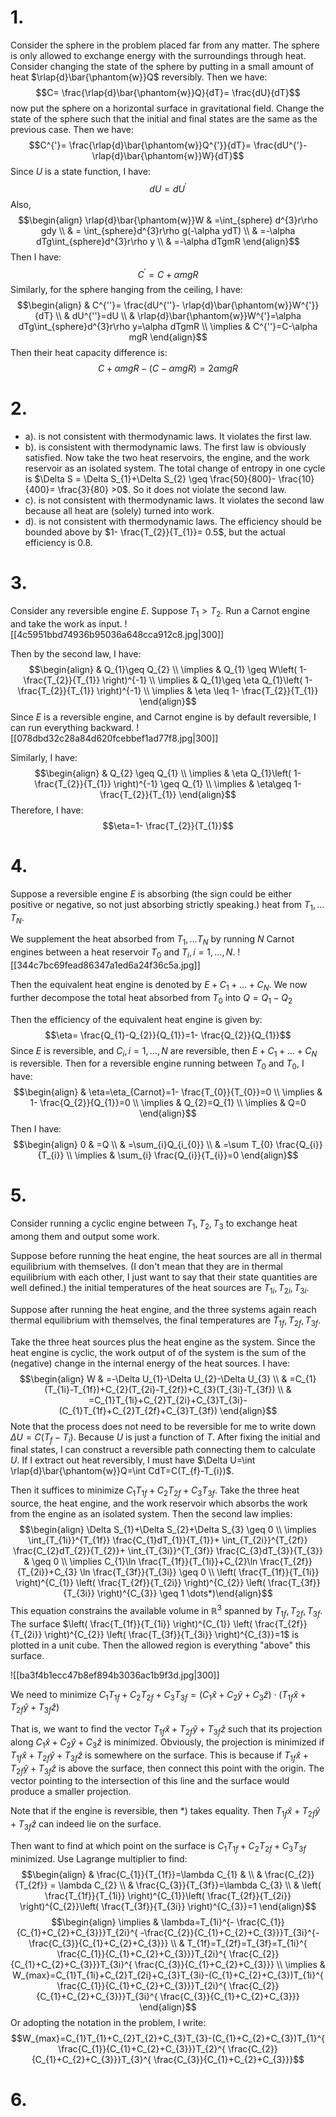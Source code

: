 # 1.
Consider the sphere in the problem placed far from any matter. The sphere is only allowed to exchange energy with the surroundings through heat. Consider changing the state of the sphere by putting in a small amount of heat $\rlap{d}\bar{\phantom{w}}Q$ reversibly. Then we have:
$$C= \frac{\rlap{d}\bar{\phantom{w}}Q}{dT}= \frac{dU}{dT}$$
now put the sphere on a horizontal surface in gravitational field. Change the state of the sphere such that the initial and final states are the same as the previous case. Then we have:
$$C^{'}= \frac{\rlap{d}\bar{\phantom{w}}Q^{'}}{dT}= \frac{dU^{'}- \rlap{d}\bar{\phantom{w}}W}{dT}$$
Since $U$ is a state function, I have: 
$$dU=dU^{'}$$
Also, 
$$\begin{align}
\rlap{d}\bar{\phantom{w}}W & =\int_{sphere} d^{3}r\rho gdy \\
 & = \int_{sphere}d^{3}r\rho g(-\alpha ydT) \\
 & =-\alpha dTg\int_{sphere}d^{3}r\rho y \\
 & =-\alpha dTgmR
\end{align}$$
Then I have:
$$C^{'}=C+\alpha mgR$$
Similarly, for the sphere hanging from the ceiling, I have:
$$\begin{align}
 & C^{''}= \frac{dU^{''}- \rlap{d}\bar{\phantom{w}}W^{'}}{dT} \\
 & dU^{''}=dU \\
 & \rlap{d}\bar{\phantom{w}}W^{'}=\alpha dTg\int_{sphere}d^{3}r\rho y=\alpha dTgmR \\
\implies & C^{''}=C-\alpha mgR
\end{align}$$
Then their heat capacity difference is:
$$C+\alpha mgR-(C-\alpha mgR)=2\alpha mgR$$
# 2.
- a). is not consistent with thermodynamic laws. It violates the first law. 
- b). is consistent with thermodynamic laws. The first law is obviously satisfied. Now take the two heat reservoirs, the engine, and the work reservoir as an isolated system. The total change of entropy in one cycle is $\Delta S = \Delta S_{1}+\Delta S_{2} \geq \frac{50}{800}- \frac{10}{400}= \frac{3}{80} >0$. So it does not violate the second law.
- c). is not consistent with thermodynamic laws. It violates the second law because all heat are (solely) turned into work.
- d). is not consistent with thermodynamic laws. The efficiency should be bounded above by $1- \frac{T_{2}}{T_{1}}=  0.5$, but the actual efficiency is $0.8$. 
# 3.
Consider any reversible engine $E$. Suppose $T_{1}>T_{2}$. Run a Carnot engine and take the work as input. 
![[4c5951bbd74936b95036a648cca912c8.jpg|300]]

Then by the second law, I have:
$$\begin{align}
 & Q_{1}\geq Q_{2} \\
\implies & Q_{1} \geq W\left( 1- \frac{T_{2}}{T_{1}} \right)^{-1} \\
\implies  & Q_{1}\geq \eta Q_{1}\left( 1- \frac{T_{2}}{T_{1}} \right)^{-1} \\
\implies  & \eta \leq 1- \frac{T_{2}}{T_{1}}
\end{align}$$
Since $E$ is a reversible engine, and Carnot engine is by default reversible, I can run everything backward. 
![[078dbd32c28a84d620fcebbef1ad77f8.jpg|300]]

Similarly, I have:
$$\begin{align}
 & Q_{2} \geq Q_{1} \\
\implies & \eta Q_{1}\left( 1- \frac{T_{2}}{T_{1}} \right)^{-1} \geq Q_{1} \\
\implies  & \eta\geq 1- \frac{T_{2}}{T_{1}}
\end{align}$$
Therefore, I have:
$$\eta=1- \frac{T_{2}}{T_{1}}$$
# 4.
Suppose a reversible engine $E$ is absorbing (the sign could be either positive or negative, so not just absorbing strictly speaking.) heat from $T_{1},\dots T_{N}$.

We supplement the heat absorbed from $T_{1},\dots T_{N}$ by running $N$ Carnot engines between a heat reservoir $T_{0}$ and $T_{i},i=1,\dots,N$. 
![[344c7bc69fead86347a1ed6a24f36c5a.jpg]]

Then the equivalent heat engine is denoted by $E+C_{1}+\dots+C_{N}$. We now further decompose the total heat absorbed from $T_{0}$ into $Q=Q_{1}-Q_{2}$

Then the efficiency of the equivalent heat engine is given by:
$$\eta= \frac{Q_{1}-Q_{2}}{Q_{1}}=1- \frac{Q_{2}}{Q_{1}}$$
Since $E$ is reversible, and $C_{i},i=1,\dots,N$ are reversible, then $E+C_{1}+\dots+C_{N}$ is reversible. Then for a reversible engine running between $T_{0}$ and $T_{0}$, I have:
$$\begin{align}
 & \eta=\eta_{Carnot}=1- \frac{T_{0}}{T_{0}}=0 \\
\implies & 1- \frac{Q_{2}}{Q_{1}}=0 \\
\implies  & Q_{2}=Q_{1} \\
\implies  & Q=0
\end{align}$$
Then I have:
$$\begin{align}
0 & =Q \\
 & =\sum_{i}Q_{i_{0}} \\
 & =\sum T_{0} \frac{Q_{i}}{T_{i}}  \\
\implies & \sum_{i} \frac{Q_{i}}{T_{i}}=0
\end{align}$$
# 5.
Consider running a cyclic engine between $T_{1},T_{2},T_{3}$ to exchange heat among them and output some work. 

Suppose before running the heat engine, the heat sources are all in thermal equilibrium with themselves. (I don't mean that they are in thermal equilibrium with each other, I just want to say that their state quantities are well defined.) the initial temperatures of the heat sources are $T_{1i},T_{2i},T_{3i}$.

Suppose after running the heat engine, and the three systems again reach thermal equilibrium with themselves, the final temperatures are $T_{1f},T_{2f},T_{3f}$.

Take the three heat sources plus the heat engine as the system. Since the heat engine is cyclic, the work output of of the system is the sum of the (negative) change in the internal energy of the heat sources. I have:
$$\begin{align}
W & =-\Delta U_{1}-\Delta U_{2}-\Delta U_{3} \\
 & =C_{1}(T_{1i}-T_{1f})+C_{2}(T_{2i}-T_{2f})+C_{3}(T_{3i}-T_{3f}) \\
 & =C_{1}T_{1i}+C_{2}T_{2i}+C_{3}T_{3i}-(C_{1}T_{1f}+C_{2}T_{2f}+C_{3}T_{3f})
\end{align}$$
Note that the process does not need to be reversible for me to write down $\Delta U=C(T_{f}-T_{i})$. Because $U$ is just a function of $T$. After fixing the initial and final states, I can construct a reversible path connecting them to calculate $U$. If I extract out heat reversibly, I must have $\Delta U=\int \rlap{d}\bar{\phantom{w}}Q=\int CdT=C(T_{f}-T_{i})$.

Then it suffices to minimize $C_{1}T_{1f}+C_{2}T_{2f}+C_{3}T_{3f}$. Take the three heat source, the heat engine, and the work reservoir which absorbs the work from the engine as an isolated system. Then the second law implies:
$$\begin{align}
\Delta S_{1}+\Delta S_{2}+\Delta S_{3} \geq 0 \\
\implies \int_{T_{1i}}^{T_{1f}} \frac{C_{1}dT_{1}}{T_{1}}+ \int_{T_{2i}}^{T_{2f}} \frac{C_{2}dT_{2}}{T_{2}}+ \int_{T_{3i}}^{T_{3f}} \frac{C_{3}dT_{3}}{T_{3}}  & \geq 0 \\
\implies C_{1}\ln \frac{T_{1f}}{T_{1i}}+C_{2}\ln \frac{T_{2f}}{T_{2i}}+C_{3} \ln \frac{T_{3f}}{T_{3i}} \geq 0  \\
\left( \frac{T_{1f}}{T_{1i}} \right)^{C_{1}} \left(  \frac{T_{2f}}{T_{2i}} \right)^{C_{2}} \left(  \frac{T_{3f}}{T_{3i}} \right)^{C_{3}} \geq  1 \dots*)\end{align}$$
This equation constrains the available volume in $\mathbb{R}^{3}$ spanned by $T_{1f},T_{2f},T_{3f}$. The surface $\left(  \frac{T_{1f}}{T_{1i}} \right)^{C_{1}} \left( \frac{T_{2f}}{T_{2i}} \right)^{C_{2}} \left( \frac{T_{3f}}{T_{3i}} \right)^{C_{3}}=1$ is plotted in a unit cube. Then the allowed region is everything "above" this surface.

![[ba3f4b1ecc47b8ef894b3036ac1b9f3d.jpg|300]]

We need to minimize $C_{1}T_{1f}+C_{2}T_{2f}+C_{3}T_{3f}= (C_{1}\hat{x}+C_{2}\hat{y}+C_{3}\hat{z})\cdot(T_{1f}\hat{x}+T_{2f}\hat{y}+T_{3f}\hat{z})$

That is, we want to find the vector $T_{1f}\hat{x}+T_{2f}\hat{y} +{T_{3f}}\hat{z}$ such that its projection along $C_{1}\hat{x}+C_{2}\hat{y}+C_{3}\hat{z}$ is minimized. Obviously, the projection is minimized if $T_{1f}\hat{x}+T_{2f}\hat{y}+T_{3f}\hat{z}$ is somewhere on the surface. This is because if $T_{1f}\hat{x}+T_{2f}\hat{y}+T_{3f}\hat{z}$ is above the surface, then connect this point with the origin. The vector pointing to the intersection of this line and the surface would produce a smaller projection. 

Note that if the engine is reversible, then $*)$ takes equality. Then $T_{1f}\hat{x}+T_{2f}\hat{y}+ T_{3f}\hat{z}$ can indeed lie on the surface. 

Then want to find at which point on the surface is $C_{1}T_{1f}+C_{2}T_{2f}+C_{3}T_{3f}$ minimized. Use Lagrange multiplier to find:
$$\begin{align}
 & \frac{C_{1}}{T_{1f}}=\lambda C_{1} &  \\
 &  \frac{C_{2}}{T_{2f}} = \lambda C_{2} \\
 & \frac{C_{3}}{T_{3f}}=\lambda C_{3} \\
 & \left(  \frac{T_{1f}}{T_{1i}} \right)^{C_{1}}\left(  \frac{T_{2f}}{T_{2i}} \right)^{C_{2}}\left(  \frac{T_{3f}}{T_{3i}} \right)^{C_{3}}=1
\end{align}$$
$$\begin{align}
\implies  & \lambda=T_{1i}^{- \frac{C_{1}}{C_{1}+C_{2}+C_{3}}}T_{2i}^{ -\frac{C_{2}}{C_{1}+C_{2}+C_{3}}}T_{3i}^{- \frac{C_{3}}{C_{1}+C_{2}+C_{3}}} \\
 & T_{1f}=T_{2f}=T_{3f}=T_{1i}^{ \frac{C_{1}}{C_{1}+C_{2}+C_{3}}}T_{2i}^{ \frac{C_{2}}{C_{1}+C_{2}+C_{3}}}T_{3i}^{ \frac{C_{3}}{C_{1}+C_{2}+C_{3}}} \\
\implies  & W_{max}=C_{1}T_{1i}+C_{2}T_{2i}+C_{3}T_{3i}-(C_{1}+C_{2}+C_{3})T_{1i}^{ \frac{C_{1}}{C_{1}+C_{2}+C_{3}}}T_{2i}^{ \frac{C_{2}}{C_{1}+C_{2}+C_{3}}}T_{3i}^{ \frac{C_{3}}{C_{1}+C_{2}+C_{3}}}
\end{align}$$
Or adopting the notation in the problem, I write:
$$W_{max}=C_{1}T_{1}+C_{2}T_{2}+C_{3}T_{3}-(C_{1}+C_{2}+C_{3})T_{1}^{ \frac{C_{1}}{C_{1}+C_{2}+C_{3}}}T_{2}^{ \frac{C_{2}}{C_{1}+C_{2}+C_{3}}}T_{3}^{ \frac{C_{3}}{C_{1}+C_{2}+C_{3}}}$$
# 6.

